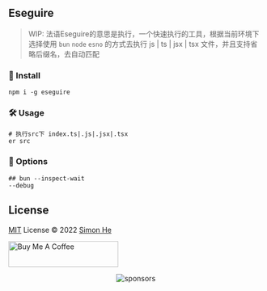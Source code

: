 ## Eseguire
>WIP: 法语Eseguire的意思是执行，一个快速执行的工具，根据当前环境下选择使用 `bun` `node` `esno` 的方式去执行 js | ts | jsx | tsx 文件，并且支持省略后缀名，去自动匹配

### 🚀 Install
```
npm i -g eseguire
```

### 🛠️️ Usage
```
# 执行src下 index.ts|.js|.jsx|.tsx
er src  
```

### 🧬 Options
```
## bun --inspect-wait
--debug
```

## License
[MIT](./LICENSE) License © 2022 [Simon He](https://github.com/Simon-He95)

<a href="https://github.com/Simon-He95/sponsor" target="_blank"><img src="https://cdn.buymeacoffee.com/buttons/default-orange.png" alt="Buy Me A Coffee" style="height: 51px !important;width: 217px !important;" ></a>


<span><div align="center">![sponsors](https://www.hejian.club/images/sponsors.jpg)</div></span>
